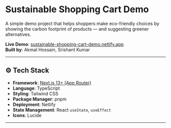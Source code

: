 # Sustainable Shopping Cart Demo

A simple demo project that helps shoppers make eco-friendly choices by showing the carbon footprint of products — and suggesting greener alternatives.

**Live Demo**: [sustainable-shopping-cart-demo.netlify.app](https://sustainable-shopping-cart-demo.netlify.app)  
**Built by**: Akmal Hossain, Srishant Kumar

---

## ⚙️ Tech Stack

- **Framework**: [Next.js 13+ (App Router)](https://nextjs.org/)
- **Language**: TypeScript
- **Styling**: Tailwind CSS
- **Package Manager**: pnpm
- **Deployment**: Netlify
- **State Management**: React `useState`, `useEffect`
- **Icons**: Lucide

---

